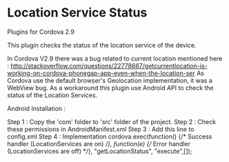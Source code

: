Location Service Status
===============

Plugins for Cordova 2.9

This plugin checks the status of the location service of the device.

In Cordova V2.9 there was a bug related to current location mentioned here : http://stackoverflow.com/questions/22778667/getcurrentlocation-is-working-on-cordova-phonegap-app-even-when-the-location-ser
As Cordova use the default browser's Geolocation implementation, it was a WebView bug. As a workaround this plugin use Android API to check the status of the Location Services.

Android Installation :

Step 1 : Copy the 'com' folder to 'src' folder of the project.
Step 2 : Check these permissions in AndroidManifest.xml
Step 3 : Add this line to config.xml
Step 4 : Implementation
cordova.exec(function() {/* Success handler (LocationServices are on) */}, function(e) {/* Error handler  (LocationServices are off) */}, "getLocationStatus", "execute",[]);